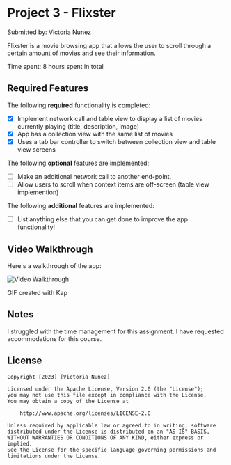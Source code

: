 # Project 3 - Flixster
Submitted by: Victoria Nunez

Flixster is a movie browsing app that allows the user to scroll through a certain amount of movies and see their information.

Time spent: 8 hours spent in total

## Required Features

The following **required** functionality is completed:

- [X] Implement network call and table view to display a list of movies currently playing (title, description, image)
- [X] App has a collection view with the same list of movies
- [X] Uses a tab bar controller to switch between collection view and table view screens
 
The following **optional** features are implemented:

- [ ] Make an additional network call to another end-point.	
- [ ] Allow users to scroll when context items are off-screen (table view implemention)

The following **additional** features are implemented:

- [ ] List anything else that you can get done to improve the app functionality!

## Video Walkthrough

Here's a walkthrough of the app:

<img src='https://user-images.githubusercontent.com/80440872/225478414-f751fa5d-f95c-4fc9-8390-77990282e0d3.gif' title='Video Walkthrough' width='' alt='Video Walkthrough' />

GIF created with Kap

## Notes

I struggled with the time management for this assignment. I have requested accommodations for this course.

## License

    Copyright [2023] [Victoria Nunez]

    Licensed under the Apache License, Version 2.0 (the "License");
    you may not use this file except in compliance with the License.
    You may obtain a copy of the License at

        http://www.apache.org/licenses/LICENSE-2.0

    Unless required by applicable law or agreed to in writing, software
    distributed under the License is distributed on an "AS IS" BASIS,
    WITHOUT WARRANTIES OR CONDITIONS OF ANY KIND, either express or implied.
    See the License for the specific language governing permissions and
    limitations under the License.
